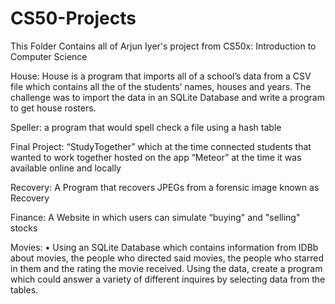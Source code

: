 # CS50-Projects
This Folder Contains all of Arjun Iyer's project from CS50x: Introduction to Computer Science

House: House is a program that imports all of a school’s data from a CSV file which contains all the of the students’ names, houses and years. 
The challenge was to import the data in an SQLite Database and write a program to get house rosters.

Speller: a program that would spell check a file using a hash table 

Final Project: “StudyTogether” which at the time connected students that wanted to work together 
hosted on the app “Meteor” at the time it was available online and locally 

Recovery: A Program that recovers JPEGs from a forensic image known as Recovery

Finance: A Website in which  users can simulate “buying" and "selling" stocks

Movies: •	Using an SQLite Database which contains information from IDBb about movies, the people who directed said movies, 
the people who starred in them and the rating the movie received. Using the data, create a program which could answer 
a variety of different inquires by selecting data from the tables. 
